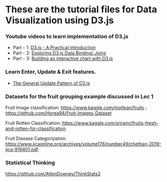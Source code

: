 # These are the tutorial files for Data Visualization using D3.js

### Youtube videos to learn implementation of D3.js
* Part - 1: [D3.js - A Practical Introduction](https://www.youtube.com/watch?v=TOJ9yjvlapY)
* Part - 2: [Exploring D3.js Data Binding/ Joins](https://www.youtube.com/watch?v=ZOeWdkq-L90)
* Part - 3: [Building an interactive chart with D3.js](https://www.youtube.com/watch?v=aHJCt2adSWA&t=342s)

### Learn Enter, Update & Exit features.
* [The General Update Pattern of D3.js](https://www.youtube.com/watch?v=IyIAR65G-GQ)

###  Datasets for the fruit grouping example discussed in Lec 1

Fruit Image classification: https://www.kaggle.com/moltean/fruits ; https://github.com/Horea94/Fruit-Images-Dataset

Fruit Rotten Classification: https://www.kaggle.com/sriramr/fruits-fresh-and-rotten-for-classification

Fruit Disease Categorization: https://www.ijcaonline.org/archives/volume178/number49/chethan-2019-ijca-919401.pdf

### Statistical Thinking 

https://github.com/AllenDowney/ThinkStats2

